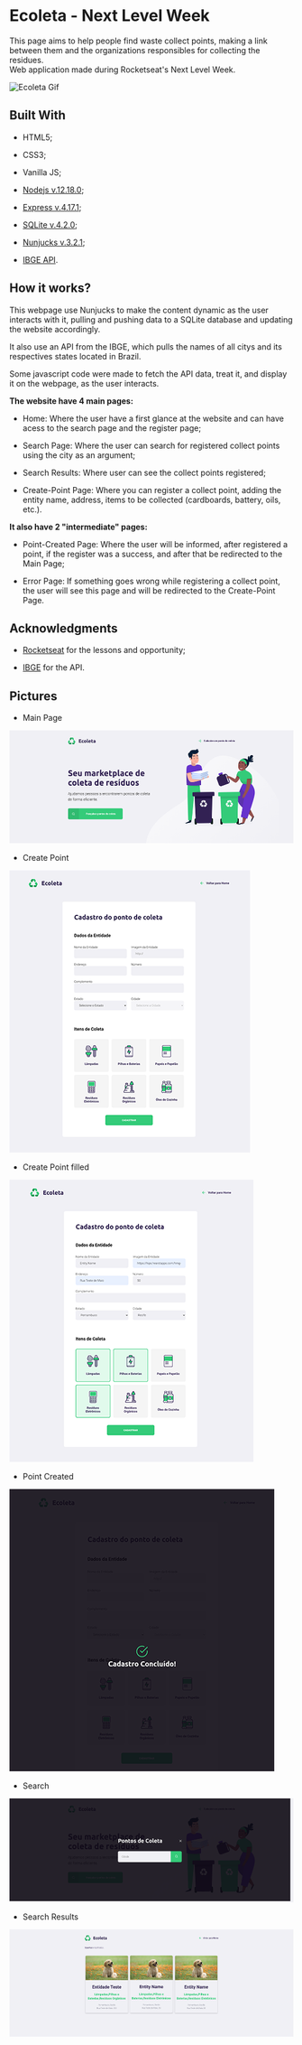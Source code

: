 # Ecoleta - Next Level Week

This page aims to help people find waste collect points, making a link between them and the organizations responsibles for collecting the residues.    
Web application made during Rocketseat's Next Level Week.  


![Ecoleta Gif](https://github.com/cgmbauer/assets/blob/master/gifs/ecoletaspeedup.gif)

## Built With

- HTML5;

- CSS3;

- Vanilla JS;

- [Nodejs v.12.18.0](https://nodejs.org/en/);

- [Express v.4.17.1](https://expressjs.com/pt-br/);

- [SQLite v.4.2.0](https://www.sqlite.org/index.html);

- [Nunjucks v.3.2.1](https://github.com/mozilla/nunjucks);

- [IBGE API](https://servicodados.ibge.gov.br/api/docs).

## How it works?

This webpage use Nunjucks to make the content dynamic as the user interacts with it, pulling and pushing data to a SQLite database and updating the website accordingly.  

It also use an API from the IBGE, which pulls the names of all citys and its respectives states located in Brazil.  

Some javascript code were made to fetch the API data, treat it, and display it on the webpage, as the user interacts.

**The website have 4 main pages:**  

- Home: Where the user have a first glance at the website and can have acess to the search page and the register page;

- Search Page: Where the user can search for registered collect points using the city as an argument;

- Search Results: Where user can see the collect points registered;

- Create-Point Page: Where you can register a collect point, adding the entity name, address, items to be collected (cardboards, battery, oils, etc.).

**It also have 2 "intermediate" pages:**  

- Point-Created Page: Where the user will be informed, after registered a point, if the register was a success, and after that be redirected to the Main Page;

- Error Page: If something goes wrong while registering a collect point, the user will see this page and will be redirected to the Create-Point Page.

## Acknowledgments

- [Rocketseat](https://rocketseat.com.br/) for the lessons and opportunity;

- [IBGE](https://servicodados.ibge.gov.br/api/docs) for the API.

## Pictures
- Main Page

![Main Page](https://github.com/cgmbauer/nlw-ecoleta/blob/master/public/assets/pages/1.%20main_page_desktop.png)

- Create Point

![Create Point](https://github.com/cgmbauer/nlw-ecoleta/blob/master/public/assets/pages/2.%20create_point_desktop.png)

- Create Point filled

![Create Point filled](https://github.com/cgmbauer/nlw-ecoleta/blob/master/public/assets/pages/3.%20create_point_filled_desktop.png)

- Point Created

![Point Created](https://github.com/cgmbauer/nlw-ecoleta/blob/master/public/assets/pages/4.%20point_created_page_desktop.png)

- Search

![Search](https://github.com/cgmbauer/nlw-ecoleta/blob/master/public/assets/pages/5.%20search_page_desktop.png)

- Search Results

![Search Results](https://github.com/cgmbauer/nlw-ecoleta/blob/master/public/assets/pages/6.%20search_results_desktop.png)

